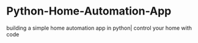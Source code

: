 # Python-Home-Automation-App
building a simple home automation app in python| control your home with code
